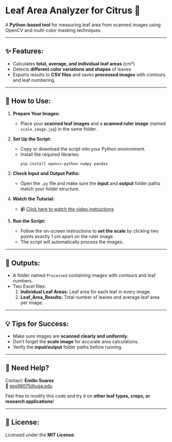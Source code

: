 # Leaf Area Analyzer for Citrus 🍃

A **Python-based tool** for measuring leaf area from scanned images using OpenCV and multi-color masking techniques.

---

## ✨ Features:
- Calculates **total, average, and individual leaf areas** (cm²)
- Detects **different color variations and shapes** of leaves
- Exports results to **CSV files** and saves **processed images** with contours and leaf numbering

---

## 🚀 How to Use:

1. **Prepare Your Images:**
   - Place your **scanned leaf images** and a **scanned ruler image** (named `scale_image.jpg`) in the same folder.

2. **Set Up the Script:**
   - Copy or download the script into your Python environment.
   - Install the required libraries:
     ```bash
     pip install opencv-python numpy pandas
     ```

3. **Check Input and Output Paths:**
   - Open the `.py` file and make sure the **input** and **output** folder paths match your folder structure.

4. **Watch the Tutorial:**
   - 📹 [Click here to watch the video instructions](https://youtu.be/bThS7Iwn94A)

5. **Run the Script:**
   - Follow the on-screen instructions to **set the scale** by clicking two points exactly 1 cm apart on the ruler image.
   - The script will automatically process the images.

---

## 📄 Outputs:
- A folder named `Processed` containing images with contours and leaf numbers.
- Two Excel files:
  1. **Individual Leaf Areas:** Leaf area for each leaf in every image.
  2. **Leaf_Area_Results:** Total number of leaves and average leaf area per image.

---

## 💡 Tips for Success:
- Make sure images are **scanned clearly and uniformly.**
- Don’t forget the **scale image** for accurate area calculations.
- Verify the **input/output** folder paths before running.

---

## 🙋 Need Help?
Contact: **Emilio Suarez**  
📧 eps98075@uga.edu

Feel free to modify this code and try it on **other leaf types, crops, or research applications**!

---

## 📜 License:
Licensed under the **MIT License**.


